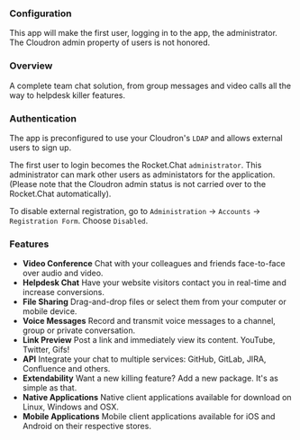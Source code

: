 ### Configuration

This app will make the first user, logging in to the app, the administrator. The Cloudron admin property of users is not honored.

### Overview

A complete team chat solution, from group messages and video calls all the way to helpdesk killer features.

### Authentication

The app is preconfigured to use your Cloudron's `LDAP` and allows external users to sign up.

The first user to login becomes the Rocket.Chat `administrator`. This administrator can mark other
users as administators for the application. (Please note that the Cloudron admin status is not carried
over to the Rocket.Chat automatically).

To disable external registration, go to `Administration` -> `Accounts` -> `Registration Form`. Choose `Disabled`.

<!--
Rocket.Chat requires unique email and user ids. In the case of conflict between a LDAP account and an
external account, Rocket.Chat chooses the account that was registered first.
-->

### Features
* **Video Conference**
    Chat with your colleagues and friends face-to-face over audio and video.
* **Helpdesk Chat**
    Have your website visitors contact you in real-time and increase conversions.
* **File Sharing**
    Drag-and-drop files or select them from your computer or mobile device.
* **Voice Messages**
    Record and transmit voice messages to a channel, group or private conversation.
* **Link Preview**
    Post a link and immediately view its content. YouTube, Twitter, Gifs!
* **API**
    Integrate your chat to multiple services: GitHub, GitLab, JIRA, Confluence and others.
* **Extendability**
    Want a new killing feature? Add a new package. It's as simple as that.
* **Native Applications**
    Native client applications available for download on Linux, Windows and OSX.
* **Mobile Applications**
    Mobile client applications available for iOS and Android on their respective stores.
